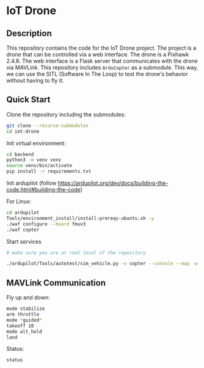 # IoT Drone

## Description

This repository contains the code for the IoT Drone project. The project is a drone that can be controlled via a web interface. The drone is a Pixhawk 2.4.8. The web interface is a Flask server that communicates with the drone via MAVLink.
This repository includes `ArduCopter` as a submodule. This way, we can use the SITL (Software In The Loop) to test the drone's behavior without having to fly it.

## Quick Start

Clone the repository including the submodules:

```sh
git clone --recurse-submodules
cd iot-drone
```

Init virtual environment:

```sh
cd backend
python3 -m venv venv
source venv/bin/activate
pip install -r requirements.txt
```

Init ardupilot (follow https://ardupilot.org/dev/docs/building-the-code.html#building-the-code)

For Linux:

```sh
cd ardupilot
Tools/environment_install/install-prereqs-ubuntu.sh -y
./waf configure --board fmuv3
./waf copter
```

Start services

```sh
# make sure you are at root level of the repository

./ardupilot/Tools/autotest/sim_vehicle.py -v copter --console --map -w --out 127.0.0.1:14550 --out 127.0.0.1:14551 &
```

## MAVLink Communication

Fly up and down:

```sh
mode stabilize
arm throttle
mode *guided*
takeoff 10
mode alt_hold
land
```

Status:

```sh
status
```
